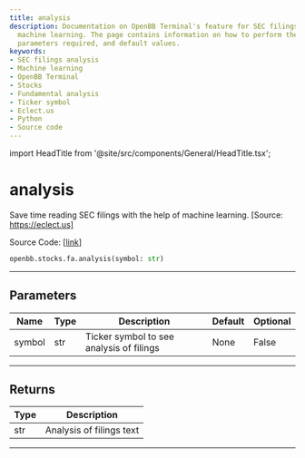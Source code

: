 ```yaml
---
title: analysis
description: Documentation on OpenBB Terminal's feature for SEC filings analysis using
  machine learning. The page contains information on how to perform the analysis,
  parameters required, and default values.
keywords:
- SEC filings analysis
- Machine learning
- OpenBB Terminal
- Stocks
- Fundamental analysis
- Ticker symbol
- Eclect.us
- Python
- Source code
---
```


import HeadTitle from '@site/src/components/General/HeadTitle.tsx';

<HeadTitle title="analysis - Fa - Stocks - Reference | OpenBB SDK Docs" />

# analysis

Save time reading SEC filings with the help of machine learning. [Source: https://eclect.us]

Source Code: [[link](https://github.com/OpenBB-finance/OpenBBTerminal/tree/main/openbb_terminal/stocks/fundamental_analysis/eclect_us_model.py#L18)]

```python
openbb.stocks.fa.analysis(symbol: str)
```

---

## Parameters

| Name | Type | Description | Default | Optional |
| ---- | ---- | ----------- | ------- | -------- |
| symbol | str | Ticker symbol to see analysis of filings | None | False |


---

## Returns

| Type | Description |
| ---- | ----------- |
| str | Analysis of filings text |
---
